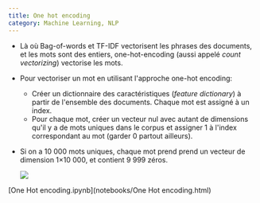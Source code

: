 ```yaml
---
title: One hot encoding
category: Machine Learning, NLP
---
```


* Là où Bag-of-words et TF-IDF vectorisent les phrases des documents, et les mots sont des entiers, one-hot-encoding (aussi appelé *count vectorizing*) vectorise les mots.

* Pour vectoriser un mot en utilisant l'approche one-hot encoding:

  * Créer un dictionnaire des caractéristiques (*feature dictionary*) à partir de l'ensemble des documents. Chaque mot est assigné à un index.
  * Pour chaque mot, créer un vecteur nul avec autant de dimensions qu'il y a de mots uniques dans le corpus et assigner 1 à l'index correspondant au mot (garder 0 partout ailleurs).

* Si on a 10 000 mots uniques, chaque mot prend prend un vecteur de dimension 1×10 000, et contient 9 999 zéros.

  ![](https://i.imgur.com/w2fTuXz.png)

[One Hot encoding.ipynb](notebooks/One Hot encoding.html)